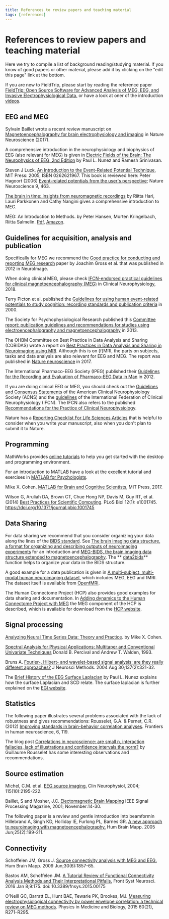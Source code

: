 ```yaml
---
title: References to review papers and teaching material
tags: [references]
---
```


# References to review papers and teaching material

Here we try to compile a list of background reading/studying material. If you know of good papers or other material, please add it by clicking on the "edit this page" link at the bottom.

If you are new to FieldTrip, please start by reading the reference paper [FieldTrip: Open Source Software for Advanced Analysis of MEG, EEG, and Invasive Electrophysiological Data.](http://www.hindawi.com/journals/cin/2011/156869) or have a look at oner of the introduction [videos](http://www.fieldtriptoolbox.org/video/).

## EEG and MEG

Sylvain Baillet wrote a recent review manuscript on [Magnetoencephalography for brain electrophysiology and imaging](http://www.nature.com/neuro/journal/v20/n3/full/nn.4504.html) in Nature Neuroscience (2017).

A comprehensive introduction in the neurophysiology and biophysics of EEG (also relevant for MEG) is given in [Electric Fields of the Brain: The Neurophysics of EEG, 2nd Edition](http://www.amazon.com/Electric-Fields-Brain-Neurophysics-EEG/dp/019505038X/ref=sr_1_1?s=books&ie=UTF8&qid=1375859032&sr=1-1) by Paul L. Nunez and Ramesh Srinivasan.

Steven J Luck, [An Introduction to the Event-Related Potential Technique](http://www.amazon.com/Introduction-Event-Related-Potential-Technique-Neuroscience/dp/0262621967), MIT Press: 2005, ISBN 0262621967. This book is reviewed here: Peter Hagoort (2006) [Event-related potentials from the user's perspective](http://www.nature.com/neuro/journal/v9/n4/full/nn0406-463.html); Nature Neuroscience 9, 463.

[The brain in time: insights from neuromagnetic recordings](http://onlinelibrary.wiley.com/doi/10.1111/j.1749-6632.2010.05438.x/abstract) by Riitta Hari, Lauri Parkkonen and Cathy Nangini gives a comprehensive introduction to MEG.

MEG: An Introduction to Methods. by Peter Hansen, Morten Kringelbach, Riitta Salmelin. [Pdf](http://brainmaster.com/software/pubs/brain/MEG%20-%20An%20Intro.pdf), [Amazon](http://www.amazon.com/MEG-Introduction-Methods-Peter-Hansen/dp/0195307232/ref=sr_1_2?s=books&ie=UTF8&qid=1375859237&sr=1-2&keywords=magnetoencephalography).

## Guidelines for acquisition, analysis and publication

Specifically for MEG we recommend the [Good practice for conducting and reporting MEG research](http://www.sciencedirect.com/science/article/pii/S1053811912009895) paper by Joachim Gross et al. that was published in 2012 in NeuroImage.

When doing clinical MEG, please check [IFCN-endorsed practical guidelines for clinical magnetoencephalography (MEG)](https://doi.org/10.1016/j.clinph.2018.03.042) in Clinical Neurophysiology, 2018.

Terry Picton et al. published the [Guidelines for using human event-related potentials to study cognition: recording standards and publication criteria](http://onlinelibrary.wiley.com/doi/10.1111/1469-8986.3720127/abstract) in 2000.

The Society for Psychophysiological Research published this [Committee report: publication guidelines and recommendations for studies using electroencephalography and magnetoencephalography](http://onlinelibrary.wiley.com/doi/10.1111/psyp.12147/full) in 2013.

The OHBM Committee on Best Practice in Data Analysis and Sharing (COBIDAS) wrote a report on [Best Practices in Data Analysis and Sharing in Neuroimaging using MRI](http://www.humanbrainmapping.org/files/2016/COBIDASreport.pdf). Although this is on (f)MRI, the parts on subjects, tasks and data analysis are also relevant for EEG and MEG. The report was published in [Nature neuroscience](http://www.nature.com/neuro/journal/v20/n3/full/nn.4500.html) in 2017.

The International Pharmaco-EEG Society (IPEG) published their [Guidelines for the Recording and Evaluation of Pharmaco-EEG Data in Man](http://www.karger.com/Article/FullText/343478) in 2012.

If you are doing clinical EEG or MEG, you should check out the [Guidelines and Consensus Statements](https://www.acns.org/practice/guidelines) of the American Clinical Neurophysiology Society (ACNS) and the [guidelines](http://www.ifcn.info/guidelines.aspx?MenuID=1169) of the International Federation of Clinical Neurophysiology (IFCN). The IFCN also refers to the published [Recommendations for the Practice of Clinical Neurophysiology](http://www.clinph-journal.com/content/guidelinesIFCN).

Nature has a [Reporting Checklist For Life Sciences Articles](http://www.nature.com/authors/policies/checklist.pdf) that is helpful to consider when you write your manuscript, also when you don't plan to submit it to Nature.

## Programming

MathWorks provides [online tutorials](https://www.mathworks.com/help/matlab/getting-started-with-matlab.html) to help you get started with the desktop and programming environment.

For an introduction to MATLAB have a look at the excellent tutorial and exercises in [MATLAB for Psychologists](http://www.antoniahamilton.com/matlab.html).

Mike X. Cohen, [MATLAB for Brain and Cognitive Scientists](https://www.amazon.com/MATLAB-Brain-Cognitive-Scientists-Press/dp/0262035820/ref=la_B00EWB0HO2_1_1?s=books&ie=UTF8&qid=1496819058&sr=1-1), MIT Press, 2017.

Wilson G, Aruliah DA, Brown CT, Chue Hong NP, Davis M, Guy RT, et al. (2014) [Best Practices for Scientific Computing](http://journals.plos.org/plosbiology/article?id=10.1371/journal.pbio.1001745). PLoS Biol 12(1): e1001745. https://doi.org/10.1371/journal.pbio.1001745

## Data Sharing

For data sharing we recommend that you consider organizing your data along the lines of the [BIDS standard](http://bids.neuroimaging.io). See [The brain imaging data structure, a format for organizing and describing outputs of neuroimaging experiments](http://www.nature.com/articles/sdata201644) for an introduction and [MEG-BIDS, the brain imaging data structure extended to magnetoencephalography](https://www.nature.com/articles/sdata2018110). The ** [data2bids](/reference/data2bids)** function helps to organize your data in the BIDS structure.

A good example for a data publication is given in [A multi-subject, multi-modal human neuroimaging dataset](http://dx.doi.org/10.1038/sdata.2015.1), which includes MEG, EEG and fMRI. The dataset itself is available from [OpenfMRI](https://openfmri.org/dataset/ds000117).

The Human Connectome Project (HCP) also provides good examples for data sharing and documentation. In [Adding dynamics to the Human Connectome Project with MEG](https://dx.doi.org/10.1016/j.neuroimage.2013.05.056) the MEG component of the HCP is described, which is available for download from the [HCP website](https://www.humanconnectome.org).

## Signal processing

[Analyzing Neural Time Series Data: Theory and Practice](http://www.amazon.com/Analyzing-Neural-Time-Data-Neuropsychology/dp/0262019876/ref=la_B00EWB0HO2_1_1?s=books&ie=UTF8&qid=1436709055&sr=1-1). by Mike X. Cohen.

[Spectral Analysis for Physical Applications: Multitaper and Conventional Univariate Techniques](http://faculty.washington.edu/dbp/sapabook.html) Donald B. Percival and Andrew T. Walden, 1993.

Bruns A. [Fourier-, Hilbert- and wavelet-based signal analysis: are they really different approaches?](http://www.sciencedirect.com/science/article/pii/S0165027004001098) J Neurosci Methods. 2004 Aug 30;137(2):321-32.

The [Brief History of the EEG Surface Laplacian](http://ssltool.sourceforge.net/history.html) by Paul L. Nunez explains how the surface Laplacian and SCD relate. The surface laplacian is further explained on the [EGI website](ftp://ftp.egi.com/pub/documentation/technotes/SurfaceLaplacian.pdf).

## Statistics

The following paper illustrates several problems associated with the lack of robustness and gives recommendations: Rousselet, G.A. & Pernet, C.R. (2012) [Improving standards in brain-behavior correlation analyses](https://www.frontiersin.org/articles/10.3389/fnhum.2012.00119/full). Frontiers in human neuroscience, 6, 119.

The blog post [Correlations in neuroscience: are small n, interaction fallacies, lack of illustrations and confidence intervals the norm?](https://garstats.wordpress.com/2018/06/11/ejn2017) by Guillaume Rousselet has some interesting observations and recommendations.

## Source estimation

Michel, C.M. et al. [EEG source imaging.](http://www.ncbi.nlm.nih.gov/pubmed/15351361) Clin Neurophysiol, 2004; 115(10):2195-222.

Baillet, S and Mosher, J.C. [Electomagnetic Brain Mapping](http://cogimage.dsi.cnrs.fr/hmtc/references/files/BailletMosherLeahy_IEEESPMAG_No.pdf) IEEE Signal Processing Magazine, 2001; November:14-30.

The following paper is a review and gentle introduction into beamformin
Hillebrand A, Singh KD, Holliday IE, Furlong PL, Barnes GR.
[A new approach to neuroimaging with magnetoencephalography.](http://dx.doi.org/10.1002/hbm.20102) Hum Brain Mapp. 2005 Jun;25(2):199-211.

## Connectivity

Schoffelen JM, Gross J. [Source connectivity analysis with MEG and EEG.](http://onlinelibrary.wiley.com/doi/10.1002/hbm.20745/full) Hum Brain Mapp. 2009 Jun;30(6):1857-65.

Bastos AM, Schoffelen JM. [A Tutorial Review of Functional Connectivity Analysis Methods and Their Interpretational Pitfalls.](http://doi.org/10.3389/fnsys.2015.00175) Front Syst Neurosci. 2016 Jan 8;9:175. doi: 10.3389/fnsys.2015.00175

O'Neill GC, Barratt EL, Hunt BAE, Tewarie PK, Brookes, MJ. [Measuring electrophysiological connectivity by power envelope correlation: a technical review on MEG methods](https://doi.org/10.1088/0031-9155/60/21/R271). Physics in Medicine and Biology, 2015 60(21), R271–R295.
